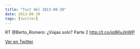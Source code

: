 ```yaml
---
title: "Tuit del 2013-08-30"
date: 2013-08-30
tags: [twitter]
---
```


RT @Berto_Romero: ¿Viajas solo? Parte 2 http://t.co/jq8KvJlnWP



[Ver en Twitter](https://twitter.com/i/web/status/373555458269007872)
